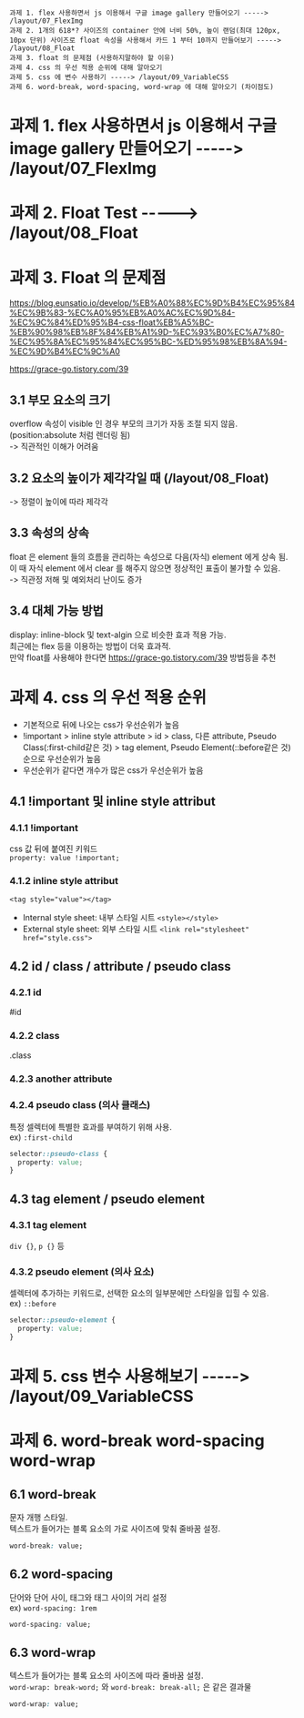 ```
과제 1. flex 사용하면서 js 이용해서 구글 image gallery 만들어오기 -----> /layout/07_FlexImg
과제 2. 1개의 618*? 사이즈의 container 안에 너비 50%, 높이 랜덤(최대 120px, 10px 단위) 사이즈로 float 속성을 사용해서 카드 1 부터 10까지 만들어보기 -----> /layout/08_Float
과제 3. float 의 문제점 (사용하지말하야 할 이유)
과제 4. css 의 우선 적용 순위에 대해 알아오기
과제 5. css 에 변수 사용하기 -----> /layout/09_VariableCSS
과제 6. word-break, word-spacing, word-wrap 에 대해 알아오기 (차이점도)
```
# 과제 1. flex 사용하면서 js 이용해서 구글 image gallery 만들어오기 -----> /layout/07_FlexImg

# 과제 2. Float Test -----> /layout/08_Float
# 과제 3. Float 의 문제점
https://blog.eunsatio.io/develop/%EB%A0%88%EC%9D%B4%EC%95%84%EC%9B%83-%EC%A0%95%EB%A0%AC%EC%9D%84-%EC%9C%84%ED%95%B4-css-float%EB%A5%BC-%EB%90%98%EB%8F%84%EB%A1%9D-%EC%93%B0%EC%A7%80-%EC%95%8A%EC%95%84%EC%95%BC-%ED%95%98%EB%8A%94-%EC%9D%B4%EC%9C%A0

https://grace-go.tistory.com/39
## 3.1 부모 요소의 크기
overflow 속성이 visible 인 경우 부모의 크기가 자동 조절 되지 않음.(position:absolute 처럼 렌더링 됨)<br>
-> 직관적인 이해가 어려움

## 3.2 요소의 높이가 제각각일 때 (/layout/08_Float)
-> 정렬이 높이에 따라 제각각
## 3.3 속성의 상속
float 은 element 들의 흐름을 관리하는 속성으로 다음(자식) element 에게 상속 됨.<br>
이 때 자식 element 에서 clear 를 해주지 않으면 정상적인 표출이 불가할 수 있음.<br>
-> 직관정 저해 및 예외처리 난이도 증가
## 3.4 대체 가능 방법
display: inline-block 및 text-algin 으로 비슷한 효과 적용 가능.<br>
최근에는 flex 등을 이용하는 방법이 더욱 효과적.<br>
만약 float를 사용해야 한다면 https://grace-go.tistory.com/39 방법등을 추천

# 과제 4. css 의 우선 적용 순위
* 기본적으로 뒤에 나오는 css가 우선순위가 높음
* !important > inline style attribute > id > class, 다른 attribute, Pseudo Class(:first-child같은 것) > tag element, Pseudo Element(::before같은 것) 순으로 우선순위가 높음
* 우선순위가 같다면 개수가 많은 css가 우선순위가 높음
## 4.1 !important 및 inline style attribut
### 4.1.1 !important
css 값 뒤에 붙여진 키워드<br>
`property: value !important;`
### 4.1.2 inline style attribut
`<tag style="value"></tag>`<br>
* Internal style sheet: 내부 스타일 시트
`<style></style>`
* External style sheet: 외부 스타일 시트
`<link rel="stylesheet" href="style.css">`
## 4.2 id / class / attribute / pseudo class
### 4.2.1 id
#id
### 4.2.2 class
.class
### 4.2.3 another attribute
### 4.2.4 pseudo class (의사 클래스)
특정 셀렉터에 특별한 효과를 부여하기 위해 사용.<br>
ex) `:first-child`
``` css
selector::pseudo-class {
  property: value;
}
```
## 4.3 tag element / pseudo element
### 4.3.1 tag element
`div {}`, `p {}` 등
### 4.3.2 pseudo element (의사 요소)
셀렉터에 추가하는 키워드로, 선택한 요소의 일부분에만 스타일을 입힐 수 있음.<br>
ex) `::before`
``` css
selector::pseudo-element {
  property: value;
}
```
# 과제 5. css 변수 사용해보기 -----> /layout/09_VariableCSS
# 과제 6. word-break word-spacing word-wrap
## 6.1 word-break
문자 개행 스타일.<br>
텍스트가 들어가는 블록 요소의 가로 사이즈에 맞춰 줄바꿈 설정.
``` css
word-break: value;
```
## 6.2 word-spacing
단어와 단어 사이, 태그와 태그 사이의 거리 설정<br>
ex) `word-spacing: 1rem`
``` css
word-spacing: value;
```

## 6.3 word-wrap
텍스트가 들어가는 블록 요소의 사이즈에 따라 줄바꿈 설정.<br>
`word-wrap: break-word;` 와 `word-break: break-all;` 은 같은 결과물
``` css
word-wrap: value;
```